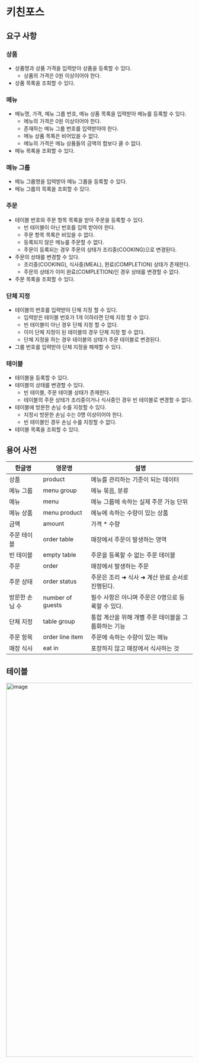 # 키친포스

## 요구 사항

### 상품

- 상품명과 상품 가격을 입력받아 상품을 등록할 수 있다.
    - 상품의 가격은 0원 이상이어야 한다.
- 상품 목록을 조회할 수 있다.

### 메뉴

- 메뉴명, 가격, 메뉴 그룹 번호, 메뉴 상품 목록을 입력받아 메뉴를 등록할 수 있다.
    - 메뉴의 가격은 0원 이상이어야 한다.
    - 존재하는 메뉴 그룹 번호를 입력받아야 한다.
    - 메뉴 상품 목록은 비어있을 수 없다.
    - 메뉴의 가격은 메뉴 상품들의 금액의 합보다 클 수 없다.
- 메뉴 목록을 조회할 수 있다.

### 메뉴 그룹

- 메뉴 그룹명을 입력받아 메뉴 그룹을 등록할 수 있다.
- 메뉴 그룹의 목록을 조회할 수 있다.

### 주문

- 테이블 번호와 주문 항목 목록을 받아 주문을 등록할 수 있다.
    - 빈 테이블이 아닌 번호를 입력 받아야 한다.
    - 주문 항목 목록은 비있을 수 없다.
    - 등록되지 않은 메뉴를 주문할 수 없다.  
    - 주문이 등록되는 경우 주문의 상태가 조리중(COOKING)으로 변경된다.
- 주문의 상태를 변경할 수 있다.
    - 조리중(COOKING), 식사중(MEAL), 완료(COMPLETION) 상태가 존재한다.
    - 주문의 상태가 이미 완료(COMPLETION)인 경우 상태를 변경할 수 없다.
- 주문 목록을 조회할 수 있다.

### 단체 지정

- 테이블의 번호를 입력받아 단체 지정 할 수 있다.
    - 입력받은 테이블 번호가 1개 이하라면 단체 지정 할 수 없다.
    - 빈 테이블이 아닌 경우 단체 지정 할 수 없다.
    - 이미 단체 지정이 된 테이블의 경우 단체 지정 할 수 없다.
    - 단체 지정을 하는 경우 테이블의 상태가 주문 테이블로 변경된다.
- 그룹 번호를 입력받아 단체 지정을 해제할 수 있다.

### 테이블

- 테이블을 등록할 수 있다.
- 테이블의 상태를 변경할 수 있다.
    - 빈 테이블, 주문 테이블 상태가 존재한다.
    - 테이블의 주문 상태가 조리중이거나 식사중인 경우 빈 테이블로 변경할 수 없다.
- 테이블에 방문한 손님 수를 지정할 수 있다.
    - 지정시 방문한 손님 수는 0명 이상이어야 한다.
    - 빈 테이블인 경우 손님 수를 지정할 수 없다.
- 테이블 목록을 조회할 수 있다.

## 용어 사전

| 한글명      | 영문명              | 설명                            |
|----------|------------------|-------------------------------|
| 상품       | product          | 메뉴를 관리하는 기준이 되는 데이터           |
| 메뉴 그룹    | menu group       | 메뉴 묶음, 분류                     |
| 메뉴       | menu             | 메뉴 그룹에 속하는 실제 주문 가능 단위        |
| 메뉴 상품    | menu product     | 메뉴에 속하는 수량이 있는 상품             |
| 금액       | amount           | 가격 * 수량                       |
| 주문 테이블   | order table      | 매장에서 주문이 발생하는 영역              |
| 빈 테이블    | empty table      | 주문을 등록할 수 없는 주문 테이블           |
| 주문       | order            | 매장에서 발생하는 주문                  |
| 주문 상태    | order status     | 주문은 조리 ➜ 식사 ➜ 계산 완료 순서로 진행된다. |
| 방문한 손님 수 | number of guests | 필수 사항은 아니며 주문은 0명으로 등록할 수 있다. |
| 단체 지정    | table group      | 통합 계산을 위해 개별 주문 테이블을 그룹화하는 기능 |
| 주문 항목    | order line item  | 주문에 속하는 수량이 있는 메뉴             |
| 매장 식사    | eat in           | 포장하지 않고 매장에서 식사하는 것           |

## 테이블

<img width="1011" alt="image" src="https://github.com/greeng00se/greeng00se.github.io/assets/58586537/1c2a352e-bed7-4c0f-89ed-8d6d31487b9c">
